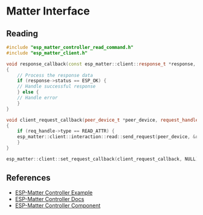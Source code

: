 # Matter Interface

## Reading

```C++
#include "esp_matter_controller_read_command.h"
#include "esp_matter_client.h"

void response_callback(const esp_matter::client::response_t *response, void *priv_data)
{
    // Process the response data
    if (response->status == ESP_OK) {
    // Handle successful response
    } else {
    // Handle error
    }
}

void client_request_callback(peer_device_t *peer_device, request_handle_t *req_handle, void *priv_data)
{
    if (req_handle->type == READ_ATTR) {
    esp_matter::client::interaction::read::send_request(peer_device, &req_handle->attribute_path, 1, NULL, 0, response_callback);
    }
}

esp_matter::client::set_request_callback(client_request_callback, NULL);
```

## References

- [ESP-Matter Controller Example](https://github.com/espressif/esp-matter/tree/main/examples/controller)
- [ESP-Matter Controller Docs](https://docs.espressif.com/projects/esp-matter/en/latest/esp32/developing.html#matter-controller)
- [ESP-Matter Controller Component](https://github.com/espressif/esp-matter/tree/main/components/esp_matter_controller/commands)
